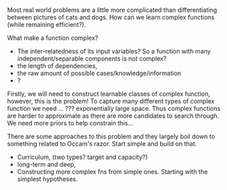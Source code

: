 Most real world problems are a little more complicated than differentiating between pictures of cats and dogs. 
How can we learn complex functions (while remaining efficient?).

What make a function complex? 
* The inter-relatedness of its input variables? So a function with many independent/separable components is not complex? 
* the length of dependencies,
* the raw amount of possible cases/knowledge/information
* ?

Firstly, we will need to construct learnable classes of complex function, however, this is the problem! To capture many different types of complex function we need ... ??? exponentially large space. Thus complex functions are harder to approximate as there are more candidates to search through. We need more priors to help constrain this...

There are some approaches to this problem and they largely boil down to something related to Occam's razor. Start simple and build on that.

* Curriculum, (two types? target and capacity?)
* long-term and deep,
* Constructing more complex fns from simple ones. Starting with the simplest hypotheses.
